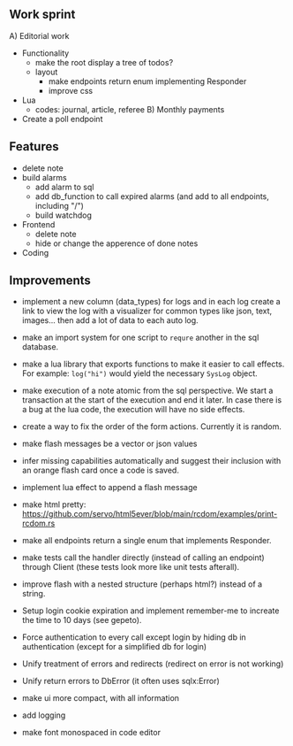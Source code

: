 Work sprint
-----------

A) Editorial work
  - Functionality
    - make the root display a tree of todos?
    - layout
      - make endpoints return enum implementing Responder
      - improve css
  - Lua
    - codes: journal, article, referee
B) Monthly payments
  - Create a poll endpoint

Features
--------

  - delete note
  - build alarms
    - add alarm to sql
    - add db_function to call expired alarms (and add to all endpoints, including "/")
    - build watchdog
- Frontend
  - delete note
  - hide or change the apperence of done notes
- Coding

Improvements
------------

- implement a new column (data_types) for logs and in each log create a link to view the log with a visualizer for common types like json, text, images... then add a lot of data to each auto log.
- make an import system for one script to `requre` another in the sql database.
- make a lua library that exports functions to make it easier to call effects. For example: `log("hi")` would yield the necessary `SysLog` object.
- make execution of a note atomic from the sql perspective. We start a transaction at the start of the execution and end it later. In case there is a bug at the lua code, the execution will have no side effects.
- create a way to fix the order of the form actions. Currently it is random.
- make flash messages be a vector or json values
- infer missing capabilities automatically and suggest their inclusion with an orange flash card once a code is saved.



- implement lua effect to append a flash message
- make html pretty: https://github.com/servo/html5ever/blob/main/rcdom/examples/print-rcdom.rs
- make all endpoints return a single enum that implements Responder.
- make tests call the handler directly (instead of calling an endpoint) through Client (these tests look more like unit tests afterall).
- improve flash with a nested structure (perhaps html?) instead of a string.
- Setup login cookie expiration and implement remember-me to increate the time to 10 days (see gepeto).
- Force authentication to every call except login by hiding db in authentication (except for a simplified db for login)
- Unify treatment of errors and redirects (redirect on error is not working)
- Unify return errors to DbError (it often uses sqlx:Error)
- make ui more compact, with all information
- add logging
- make font monospaced in code editor

